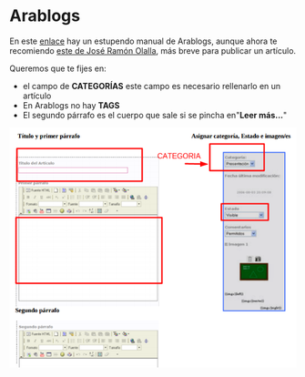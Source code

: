 
# Arablogs

En este [enlace](http://arablogs.catedu.es/docs/Manual_AraBlogs.pdf) hay un estupendo manual de Arablogs, aunque ahora te recomiendo [este de José Ramón Olalla](http://jr2punto0.blogspot.com.es/2013/11/publicar-en-arablogs.html), más breve para publicar un artículo.

Queremos que te fijes en:

- el campo de **CATEGORÍAS** este campo es necesario rellenarlo en un artículo
- En Arablogs no hay **TAGS**
- El segundo párrafo es el cuerpo que sale si se pincha en"**Leer más...**"



![](img/Screenshot.png)

